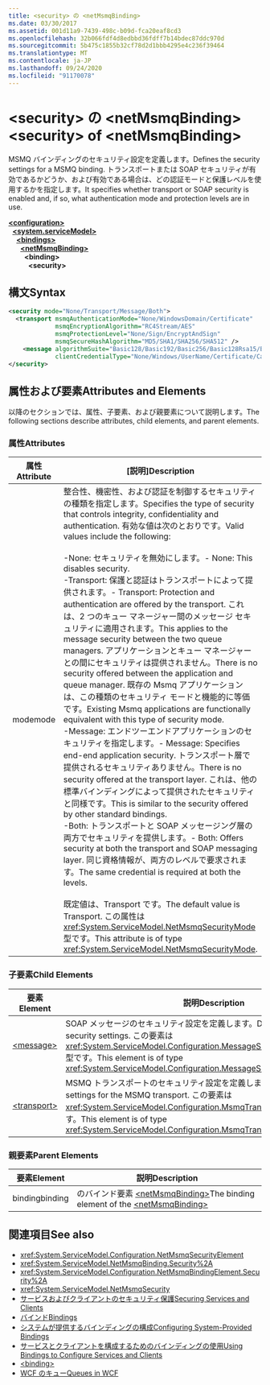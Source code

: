 ```yaml
---
title: <security> の <netMsmqBinding>
ms.date: 03/30/2017
ms.assetid: 001d11a9-7439-498c-b09d-fca20eaf8cd3
ms.openlocfilehash: 32b066fdf4d8edbbd36fdff7b14bdec87ddc970d
ms.sourcegitcommit: 5b475c1855b32cf78d2d1bbb4295e4c236f39464
ms.translationtype: MT
ms.contentlocale: ja-JP
ms.lasthandoff: 09/24/2020
ms.locfileid: "91170078"
---
```

# <a name="security-of-netmsmqbinding"></a><span data-ttu-id="4ded5-102">\<security> の \<netMsmqBinding></span><span class="sxs-lookup"><span data-stu-id="4ded5-102">\<security> of \<netMsmqBinding></span></span>

<span data-ttu-id="4ded5-103">MSMQ バインディングのセキュリティ設定を定義します。</span><span class="sxs-lookup"><span data-stu-id="4ded5-103">Defines the security settings for a MSMQ binding.</span></span> <span data-ttu-id="4ded5-104">トランスポートまたは SOAP セキュリティが有効であるかどうか、および有効である場合は、どの認証モードと保護レベルを使用するかを指定します。</span><span class="sxs-lookup"><span data-stu-id="4ded5-104">It specifies whether transport or SOAP security is enabled and, if so, what authentication mode and protection levels are in use.</span></span>  
  
[**\<configuration>**](../configuration-element.md)\
&nbsp;&nbsp;[**\<system.serviceModel>**](system-servicemodel.md)\
&nbsp;&nbsp;&nbsp;&nbsp;[**\<bindings>**](bindings.md)\
&nbsp;&nbsp;&nbsp;&nbsp;&nbsp;&nbsp;[**\<netMsmqBinding>**](netmsmqbinding.md)\
&nbsp;&nbsp;&nbsp;&nbsp;&nbsp;&nbsp;&nbsp;&nbsp;**\<binding>**\
&nbsp;&nbsp;&nbsp;&nbsp;&nbsp;&nbsp;&nbsp;&nbsp;&nbsp;&nbsp;**\<security>**  
  
## <a name="syntax"></a><span data-ttu-id="4ded5-105">構文</span><span class="sxs-lookup"><span data-stu-id="4ded5-105">Syntax</span></span>  
  
```xml  
<security mode="None/Transport/Message/Both">
  <transport msmqAuthenticationMode="None/WindowsDomain/Certificate"
             msmqEncryptionAlgorithm="RC4Stream/AES"
             msmqProtectionLevel="None/Sign/EncryptAndSign"
             msmqSecureHashAlgorithm="MD5/SHA1/SHA256/SHA512" />
    <message algorithmSuite="Basic128/Basic192/Basic256/Basic128Rsa15/Basic256Rsa15/TripleDes/TripleDesRsa15/Basic128Sha256/Basic192Sha256/TripleDesSha256/Basic128Sha256Rsa15/Basic192Sha256Rsa15/Basic256Sha256Rsa15/TripleDesSha256Rsa15"
             clientCredentialType="None/Windows/UserName/Certificate/CardSpace" />
</security>
```  
  
## <a name="attributes-and-elements"></a><span data-ttu-id="4ded5-106">属性および要素</span><span class="sxs-lookup"><span data-stu-id="4ded5-106">Attributes and Elements</span></span>  

 <span data-ttu-id="4ded5-107">以降のセクションでは、属性、子要素、および親要素について説明します。</span><span class="sxs-lookup"><span data-stu-id="4ded5-107">The following sections describe attributes, child elements, and parent elements.</span></span>  
  
### <a name="attributes"></a><span data-ttu-id="4ded5-108">属性</span><span class="sxs-lookup"><span data-stu-id="4ded5-108">Attributes</span></span>  
  
|<span data-ttu-id="4ded5-109">属性</span><span class="sxs-lookup"><span data-stu-id="4ded5-109">Attribute</span></span>|<span data-ttu-id="4ded5-110">[説明]</span><span class="sxs-lookup"><span data-stu-id="4ded5-110">Description</span></span>|  
|---------------|-----------------|  
|<span data-ttu-id="4ded5-111">mode</span><span class="sxs-lookup"><span data-stu-id="4ded5-111">mode</span></span>|<span data-ttu-id="4ded5-112">整合性、機密性、および認証を制御するセキュリティの種類を指定します。</span><span class="sxs-lookup"><span data-stu-id="4ded5-112">Specifies the type of security that controls integrity, confidentiality and authentication.</span></span> <span data-ttu-id="4ded5-113">有効な値は次のとおりです。</span><span class="sxs-lookup"><span data-stu-id="4ded5-113">Valid values include the following:</span></span><br /><br /> <span data-ttu-id="4ded5-114">-None: セキュリティを無効にします。</span><span class="sxs-lookup"><span data-stu-id="4ded5-114">-   None: This disables security.</span></span><br /><span data-ttu-id="4ded5-115">-Transport: 保護と認証はトランスポートによって提供されます。</span><span class="sxs-lookup"><span data-stu-id="4ded5-115">-   Transport: Protection and authentication are offered by the transport.</span></span> <span data-ttu-id="4ded5-116">これは、2 つのキュー マネージャー間のメッセージ セキュリティに適用されます。</span><span class="sxs-lookup"><span data-stu-id="4ded5-116">This applies to the message security between the two queue managers.</span></span> <span data-ttu-id="4ded5-117">アプリケーションとキュー マネージャーとの間にセキュリティは提供されません。</span><span class="sxs-lookup"><span data-stu-id="4ded5-117">There is no security offered between the application and queue manager.</span></span> <span data-ttu-id="4ded5-118">既存の Msmq アプリケーションは、この種類のセキュリティ モードと機能的に等価です。</span><span class="sxs-lookup"><span data-stu-id="4ded5-118">Existing Msmq applications are functionally equivalent with this type of security mode.</span></span><br /><span data-ttu-id="4ded5-119">-Message: エンドツーエンドアプリケーションのセキュリティを指定します。</span><span class="sxs-lookup"><span data-stu-id="4ded5-119">-   Message: Specifies end-end application security.</span></span> <span data-ttu-id="4ded5-120">トランスポート層で提供されるセキュリティありません。</span><span class="sxs-lookup"><span data-stu-id="4ded5-120">There is no security offered at the transport layer.</span></span> <span data-ttu-id="4ded5-121">これは、他の標準バインディングによって提供されたセキュリティと同様です。</span><span class="sxs-lookup"><span data-stu-id="4ded5-121">This is similar to the security offered by other standard bindings.</span></span><br /><span data-ttu-id="4ded5-122">-Both: トランスポートと SOAP メッセージング層の両方でセキュリティを提供します。</span><span class="sxs-lookup"><span data-stu-id="4ded5-122">-   Both: Offers security at both the transport and SOAP messaging layer.</span></span> <span data-ttu-id="4ded5-123">同じ資格情報が、両方のレベルで要求されます。</span><span class="sxs-lookup"><span data-stu-id="4ded5-123">The same credential is required at both the levels.</span></span><br /><br /> <span data-ttu-id="4ded5-124">既定値は、Transport です。</span><span class="sxs-lookup"><span data-stu-id="4ded5-124">The default value is Transport.</span></span> <span data-ttu-id="4ded5-125">この属性は <xref:System.ServiceModel.NetMsmqSecurityMode> 型です。</span><span class="sxs-lookup"><span data-stu-id="4ded5-125">This attribute is of type <xref:System.ServiceModel.NetMsmqSecurityMode>.</span></span>|  
  
### <a name="child-elements"></a><span data-ttu-id="4ded5-126">子要素</span><span class="sxs-lookup"><span data-stu-id="4ded5-126">Child Elements</span></span>  
  
|<span data-ttu-id="4ded5-127">要素</span><span class="sxs-lookup"><span data-stu-id="4ded5-127">Element</span></span>|<span data-ttu-id="4ded5-128">説明</span><span class="sxs-lookup"><span data-stu-id="4ded5-128">Description</span></span>|  
|-------------|-----------------|  
|[\<message>](message-of-netmsmqbinding.md)|<span data-ttu-id="4ded5-129">SOAP メッセージのセキュリティ設定を定義します。</span><span class="sxs-lookup"><span data-stu-id="4ded5-129">Defines the SOAP message security settings.</span></span> <span data-ttu-id="4ded5-130">この要素は <xref:System.ServiceModel.Configuration.MessageSecurityOverMsmqElement> 型です。</span><span class="sxs-lookup"><span data-stu-id="4ded5-130">This element is of type <xref:System.ServiceModel.Configuration.MessageSecurityOverMsmqElement>.</span></span>|  
|[\<transport>](transport-of-netmsmqbinding.md)|<span data-ttu-id="4ded5-131">MSMQ トランスポートのセキュリティ設定を定義します。</span><span class="sxs-lookup"><span data-stu-id="4ded5-131">Defines the security settings for the MSMQ transport.</span></span> <span data-ttu-id="4ded5-132">この要素は <xref:System.ServiceModel.Configuration.MsmqTransportSecurityElement> 型です。</span><span class="sxs-lookup"><span data-stu-id="4ded5-132">This element is of type <xref:System.ServiceModel.Configuration.MsmqTransportSecurityElement>.</span></span>|  
  
### <a name="parent-elements"></a><span data-ttu-id="4ded5-133">親要素</span><span class="sxs-lookup"><span data-stu-id="4ded5-133">Parent Elements</span></span>  
  
|<span data-ttu-id="4ded5-134">要素</span><span class="sxs-lookup"><span data-stu-id="4ded5-134">Element</span></span>|<span data-ttu-id="4ded5-135">説明</span><span class="sxs-lookup"><span data-stu-id="4ded5-135">Description</span></span>|  
|-------------|-----------------|  
|<span data-ttu-id="4ded5-136">binding</span><span class="sxs-lookup"><span data-stu-id="4ded5-136">binding</span></span>|<span data-ttu-id="4ded5-137">のバインド要素 [\<netMsmqBinding>](netmsmqbinding.md)</span><span class="sxs-lookup"><span data-stu-id="4ded5-137">The binding element of the [\<netMsmqBinding>](netmsmqbinding.md)</span></span>|  
  
## <a name="see-also"></a><span data-ttu-id="4ded5-138">関連項目</span><span class="sxs-lookup"><span data-stu-id="4ded5-138">See also</span></span>

- <xref:System.ServiceModel.Configuration.NetMsmqSecurityElement>
- <xref:System.ServiceModel.NetMsmqBinding.Security%2A>
- <xref:System.ServiceModel.Configuration.NetMsmqBindingElement.Security%2A>
- <xref:System.ServiceModel.NetMsmqSecurity>
- [<span data-ttu-id="4ded5-139">サービスおよびクライアントのセキュリティ保護</span><span class="sxs-lookup"><span data-stu-id="4ded5-139">Securing Services and Clients</span></span>](../../../wcf/feature-details/securing-services-and-clients.md)
- [<span data-ttu-id="4ded5-140">バインド</span><span class="sxs-lookup"><span data-stu-id="4ded5-140">Bindings</span></span>](../../../wcf/bindings.md)
- [<span data-ttu-id="4ded5-141">システムが提供するバインディングの構成</span><span class="sxs-lookup"><span data-stu-id="4ded5-141">Configuring System-Provided Bindings</span></span>](../../../wcf/feature-details/configuring-system-provided-bindings.md)
- [<span data-ttu-id="4ded5-142">サービスとクライアントを構成するためのバインディングの使用</span><span class="sxs-lookup"><span data-stu-id="4ded5-142">Using Bindings to Configure Services and Clients</span></span>](../../../wcf/using-bindings-to-configure-services-and-clients.md)
- [\<binding>](bindings.md)
- [<span data-ttu-id="4ded5-143">WCF のキュー</span><span class="sxs-lookup"><span data-stu-id="4ded5-143">Queues in WCF</span></span>](../../../wcf/feature-details/queues-in-wcf.md)
